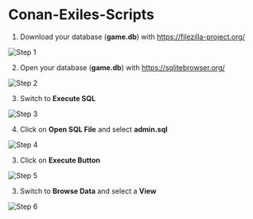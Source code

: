 # Conan-Exiles-Scripts

1) Download your database (**game.db**) with https://filezilla-project.org/

![Step 1](https://i.imgur.com/3LgqEqi.jpg)

2) Open your database (**game.db**) with https://sqlitebrowser.org/

![Step 2](https://i.imgur.com/bykepSv.jpg)

3) Switch to **Execute SQL**

![Step 3](https://i.imgur.com/sDIHjNl.jpg)

4) Click on **Open SQL File** and select **admin.sql**

![Step 4](https://i.imgur.com/FFAOi1F.jpg)

3) Click on **Execute Button**

![Step 5](https://i.imgur.com/uLpWgti.jpg)

3) Switch to **Browse Data** and select a **View**

![Step 6](https://i.imgur.com/0AWe3Dn.jpg)
